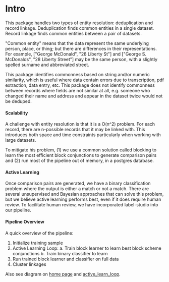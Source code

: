 # Intro

This package handles two types of entity resolution: deduplication and record linkage. 
Deduplication finds common entities in a single dataset. 
Record linkage finds common entities between a pair of datasets. 

"Common entity" means that the data represent the same underlying person, place, or thing; 
but there are differences in their representations. For example, ["George McDonald", "28 Liberty St"] 
and ["George S. McDonalds", "28 Liberty Street"] may be the same person, 
with a slightly spelled surname and abbreviated street.

This package identifies commonness based on string and/or numeric similarity, 
which is useful where data contain errors due to transcription, pdf extraction, 
data entry, etc. This package does not identify commonness between records where 
fields are not similar at all, e.g. someone who changed their name and 
address and appear in the dataset twice would not be deduped.

#### Scalability

A challenge with entity resolution is that it is a O(n^2) problem. 
For each record, there are n-possible records that it may be linked with. 
This introduces both space and time constraints particularly when working 
with large datasets. 

To mitigate his problem, (1) we use a common solution called blocking to learn 
the most efficient block conjunctions to generate comparison pairs and 
(2) run most of the pipeline out of memory, in a postgres database.

#### Active Learning

Once comparison pairs are generated, we have a binary classification problem 
where the output is either a match or not a match. There are several 
unsupervised and Bayesian approaches that can solve this problem, but we believe 
active learning performs best, even if it does require human review. 
To facilitate human review, we have incorporated label-studio into our pipeline.

#### Pipeline Overview

A quick overview of the pipeline:

1. Initialize training sample
2. Active Learning Loop:
	a. Train block learner to learn best block scheme conjunctions
	b. Train binary classifier to learn 
3. Run trained block learner and classifier on full data
4. Cluster linkages 

Also see diagram on [home page](../index) and [active_learn_loop](active_learn_loop).